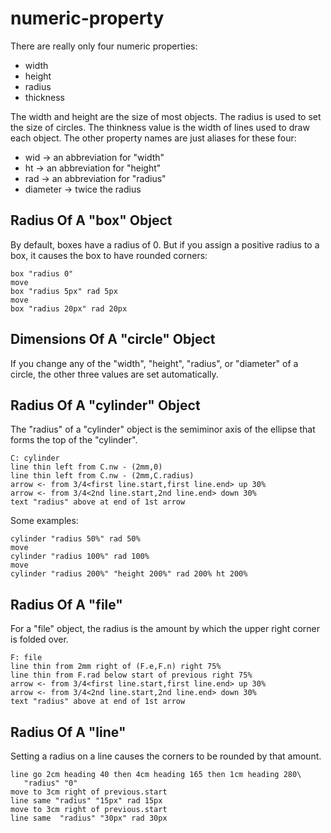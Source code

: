 # numeric-property

There are really only four numeric properties:

  * width
  * height
  * radius
  * thickness

The width and height are the size of most objects.  The radius is used
to set the size of circles.  The thinkness value is the width of lines used to
draw each object.  The other property names are just aliases for these
four:

  * wid &rarr; an abbreviation for "width"
  * ht &rarr; an abbreviation for "height"
  * rad &rarr; an abbreviation for "radius"
  * diameter &rarr;  twice the radius

## Radius Of A "box" Object

By default, boxes have a radius of 0.  But if you assign a positive
radius to a box, it causes the box to have rounded corners:

~~~~~ pikchr center
box "radius 0"
move
box "radius 5px" rad 5px
move
box "radius 20px" rad 20px
~~~~~

## Dimensions Of A "circle" Object

If you change any of the "width", "height", "radius", or "diameter" of
a circle, the other three values are set automatically.

## Radius Of A "cylinder" Object

The "radius" of a "cylinder" object is the semiminor axis of the ellipse
that forms the top of the "cylinder".

~~~~~ pikchr center
C: cylinder
line thin left from C.nw - (2mm,0)
line thin left from C.nw - (2mm,C.radius)
arrow <- from 3/4<first line.start,first line.end> up 30%
arrow <- from 3/4<2nd line.start,2nd line.end> down 30%
text "radius" above at end of 1st arrow
~~~~~

Some examples:

~~~~~ pikchr center
cylinder "radius 50%" rad 50%
move
cylinder "radius 100%" rad 100%
move
cylinder "radius 200%" "height 200%" rad 200% ht 200%
~~~~~


## Radius Of A "file"

For a "file" object, the radius is the amount by which the upper right
corner is folded over.

~~~~~ pikchr center
F: file
line thin from 2mm right of (F.e,F.n) right 75%
line thin from F.rad below start of previous right 75%
arrow <- from 3/4<first line.start,first line.end> up 30%
arrow <- from 3/4<2nd line.start,2nd line.end> down 30%
text "radius" above at end of 1st arrow
~~~~~

## Radius Of A "line"

Setting a radius on a line causes the corners to be rounded by that
amount.

~~~~~ pikchr center
line go 2cm heading 40 then 4cm heading 165 then 1cm heading 280\
   "radius" "0"
move to 3cm right of previous.start
line same "radius" "15px" rad 15px
move to 3cm right of previous.start
line same  "radius" "30px" rad 30px
~~~~~
